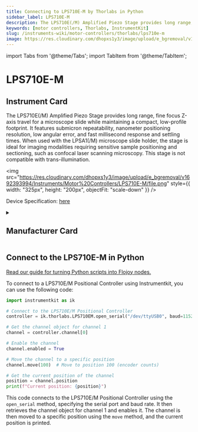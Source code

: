 ```yaml
---
title: Connecting to LPS710E-M by Thorlabs in Python
sidebar_label: LPS710E-M
description: The LPS710E(/M) Amplified Piezo Stage provides long range, fine focus Z-axis travel for a microscope slide while maintaining a compact, low-profile footprint. It features submicron repeatability, nanometer positioning resolution, low angular error, and fast millisecond response and settling times. When used with the LPSA1(/M) microscope slide holder, the stage is ideal for imaging modalities requiring sensitive sample positioning and sectioning, such as confocal laser scanning microscopy. This stage is not compatible with trans-illumination.
keywords: [motor controllers, Thorlabs, InstrumentKit]
slug: /instruments-wiki/motor-controllers/thorlabs/lps710e-m
image: https://res.cloudinary.com/dhopxs1y3/image/upload/e_bgremoval/v1692393994/Instruments/Motor%20Controllers/LPS710E-M/file.png
---
```


import Tabs from '@theme/Tabs';
import TabItem from '@theme/TabItem';

# LPS710E-M

## Instrument Card

<div className="flex">

<div>

The LPS710E(/M) Amplified Piezo Stage provides long range, fine focus Z-axis travel for a microscope slide while maintaining a compact, low-profile footprint. It features submicron repeatability, nanometer positioning resolution, low angular error, and fast millisecond response and settling times. When used with the LPSA1(/M) microscope slide holder, the stage is ideal for imaging modalities requiring sensitive sample positioning and sectioning, such as confocal laser scanning microscopy. This stage is not compatible with trans-illumination.

</div>

<img src="https://res.cloudinary.com/dhopxs1y3/image/upload/e_bgremoval/v1692393994/Instruments/Motor%20Controllers/LPS710E-M/file.png" style={{ width: "325px", height: "200px", objectFit: "scale-down" }} />

</div>

<div className="flex text-center">

<p>Device Specification: <a target="\_blank" href="https://www.thorlabs.com/_sd.cfm?fileName=ETN035405-D02.pdf&partNumber=LPS710E">here</a></p>

</div>

<details style={{ marginTop: "15px"}}>
<summary><h2>Manufacturer Card</h2></summary>

<img src="https://res.cloudinary.com/dhopxs1y3/image/upload/v1692126009/Instruments/Vendor%20Logos/Thorlabs.png" style={{ width: "100%", height: "170px",objectFit: "scale-down" }} />

Thorlabs, Inc. is an American privately held optical equipment company headquartered in Newton, New Jersey. The company was founded in 1989 by Alex Cable, who serves as its current president and CEO. As of 2018, Thorlabs has annual sales of approximately $500 million.

<ul>
  <li>Headquarters: USA</li>
  <li>Yearly Revenue (millions, USD): 550.0</li>
  <li>Vendor Website: <a href="https://www.thorlabs.com/">here</a></li>
</ul>
</details>

## Connect to the LPS710E-M in Python

[Read our guide for turning Python scripts into Flojoy nodes.](https://docs.flojoy.ai/custom-nodes/creating-custom-node/)
<Tabs>
<TabItem value="InstrumentKit" label="InstrumentKit">

To connect to a LPS710E/M Positional Controller using Instrumentkit, you can use the following code:

```python
import instrumentkit as ik

# Connect to the LPS710E/M Positional Controller
controller = ik.thorlabs.LPS710EM.open_serial("/dev/ttyUSB0", baud=115200)

# Get the channel object for channel 1
channel = controller.channel[0]

# Enable the channel
channel.enabled = True

# Move the channel to a specific position
channel.move(100)  # Move to position 100 (encoder counts)

# Get the current position of the channel
position = channel.position
print(f"Current position: {position}")
```

This code connects to the LPS710E/M Positional Controller using the `open_serial` method, specifying the serial port and baud rate. It then retrieves the channel object for channel 1 and enables it. The channel is then moved to a specific position using the `move` method, and the current position is printed.

</TabItem>
</Tabs>